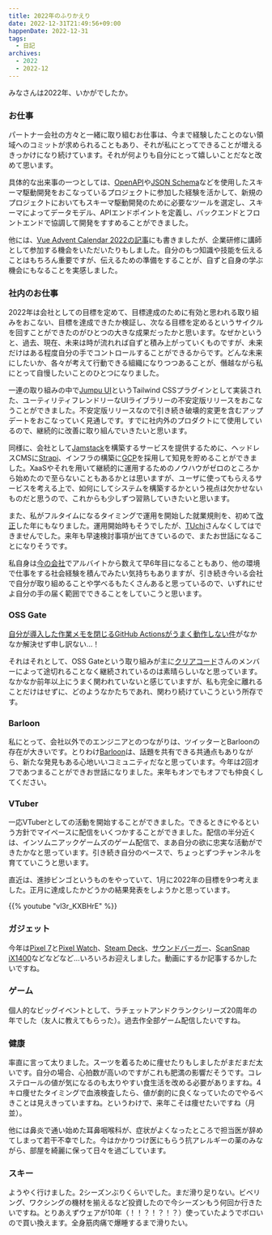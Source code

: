 ```yaml
---
title: 2022年のふりかえり
date: 2022-12-31T21:49:56+09:00
happenDate: 2022-12-31
tags:
  - 日記
archives:
  - 2022
  - 2022-12
---
```


みなさんは2022年、いかがでしたか。

### お仕事

パートナー会社の方々と一緒に取り組むお仕事は、今まで経験したことのない領域へのコミットが求められることもあり、それが私にとってできることが増えるきっかけになり続けています。それが何よりも自分にとって嬉しいことだなと改めて思います。

具体的な出来事の一つとしては、[OpenAPI](https://swagger.io/specification/)や[JSON Schema](https://json-schema.org/)などを使用したスキーマ駆動開発をおこなっているプロジェクトに参加した経験を活かして、新規のプロジェクトにおいてもスキーマ駆動開発のために必要なツールを選定し、スキーマによってデータモデル、APIエンドポイントを定義し、バックエンドとフロントエンドで協調して開発をすすめることができました。

他には、[Vue Advent Calendar 2022の記事](https://qiita.com/knokmki612/items/38dabf15825d9f0abb46)にも書きましたが、企業研修に講師として参加する機会をいただいたりもしました。自分のもつ知識や技能を伝えることはもちろん重要ですが、伝えるための準備をすることが、自ずと自身の学ぶ機会にもなることを実感しました。

### 社内のお仕事

2022年は会社としての目標を定めて、目標達成のために有効と思われる取り組みをおこない、目標を達成できたか検証し、次なる目標を定めるというサイクルを回すことができたのがひとつの大きな成果だったかと思います。なぜかというと、過去、現在、未来は時が流れれば自ずと積み上がっていくものですが、未来だけはある程度自分の手でコントロールすることができるからです。どんな未来にしたいか、各々が考えて行動できる組織になりつつあることが、僭越ながら私にとって自慢したいことのひとつになりました。

一連の取り組みの中で[Jumpu UI](https://github.com/tuqulore/jumpu-ui)というTailwind CSSプラグインとして実装された、ユーティリティフレンドリーなUIライブラリーの不安定版リリースをおこなうことができました。不安定版リリースなので引き続き破壊的変更を含むアップデートをおこなっていく見通しです。すでに社内外のプロダクトにて使用しているので、継続的に改善に取り組んでいきたいと思います。

同様に、会社として[Jamstack](https://jamstack.org/)を構築するサービスを提供するために、ヘッドレスCMSに[Strapi](https://strapi.io/)、インフラの構築に[GCP](https://console.cloud.google.com/welcome?project=crafty-key-319913&hl=ja)を採用して知見を貯めることができました。XaaSやそれを用いて継続的に運用するためのノウハウがゼロのところから始めたので至らないこともあるかとは思いますが、ユーザに使ってもらえるサービスを考える上で、如何にしてシステムを構築するかという視点は欠かせないものだと思うので、これからも少しずつ習熟していきたいと思います。

また、私がフルタイムになるタイミングで運用を開始した就業規則を、初めて[改正](https://github.com/tuqulore/employee-handbook/releases/tag/20221221)した年にもなりました。運用開始時もそうでしたが、[TUchi](https://twitter.com/Takashi_U)さんなくしてはできませんでした。来年も早速検討事項が出てきているので、またお世話になることになりそうです。

私自身は[今の会社](https://tuqulore.com/)でアルバイトから数えて早6年目になることもあり、他の環境で仕事をする社会経験を積んでみたい気持ちもありますが、引き続き今いる会社で自分が取り組めることや学べるもたくさんあると思っているので、いずれにせよ自分の手の届く範囲でできることをしていこうと思います。

### OSS Gate

[自分が導入した作業メモを閉じるGitHub Actionsがうまく動作しない件](https://github.com/oss-gate/workshop/issues/1532)がなかなか解決せず申し訳ない…！

それはそれとして、OSS Gateという取り組みが主に[クリアコード](https://www.clear-code.com/)さんのメンバーによって途切れることなく継続されているのは素晴らしいなと思っています。なかなか前年以上にうまく関われていないと感じていますが、私も完全に離れることだけはせずに、どのようなかたちであれ、関わり続けていこうという所存です。

### Barloon

私にとって、会社以外でのエンジニアとのつながりは、ツイッターとBarloonの存在が大きいです。とりわけ[Barloon](https://barloon.jp/)は、話題を共有できる共通点もありながら、新たな発見もある心地いいコミュニティだなと思っています。今年は2回オフであつまることができお世話になりました。来年もオンでもオフでも仲良くしてください。

### VTuber

一応VTuberとしての活動を開始することができました。できるときにやるという方針でマイペースに配信をいくつかすることができました。配信の半分近くは、インソムニアックゲームズのゲーム配信で、まあ自分の欲に忠実な活動ができたかなと思っています。引き続き自分のペースで、ちょっとずつチャンネルを育てていこうと思います。

直近は、進捗ビンゴというものをやっていて、1月に2022年の目標を9つ考えました。正月に達成したかどうかの結果発表をしようかと思っています。

{{% youtube "vl3r_KXBHrE" %}}

### ガジェット

今年は[Pixel 7](https://store.google.com/jp/product/pixel_7?hl=ja)と[Pixel Watch](https://store.google.com/jp/product/google_pixel_watch?hl=ja)、[Steam Deck](https://www.steamdeck.com/ja/)、[サウンドバーガー](https://www.audio-technica.co.jp/product/AT-SB2022)、[ScanSnap iX1400](https://scansnap.fujitsu.com/jp/product/ix1400/)などなどなど…いろいろお迎えしました。動画にするか記事するかしたいですね。

### ゲーム

個人的なビッグイベントとして、ラチェットアンドクランクシリーズ20周年の年でした（友人に教えてもらった）。過去作全部ゲーム配信したいですね。

### 健康

率直に言って太りました。スーツを着るために痩せたりもしましたがまだまだ太いです。自分の場合、心拍数が高いのですがこれも肥満の影響だそうです。コレステロールの値が気になるのも太りやすい食生活を改める必要がありますね。4キロ痩せたタイミングで血液検査したら、値が劇的に良くなっていたのでやるべきことは見えきっていますね。というわけで、来年こそは痩せたいですね（月並）。

他には鼻炎で通い始めた耳鼻咽喉科が、症状がよくなったところで担当医が辞めてしまって若干不幸でした。今はかかりつけ医にもらう抗アレルギーの薬のみながら、部屋を綺麗に保って日々を過ごしています。

### スキー

ようやく行けました。2シーズンぶりくらいでした。まだ滑り足りない。ビベリング、ワクシングの機材を揃えるなど投資したので今シーズンもう何回か行きたいですね。とりあえずウェアが10年（！！？！？！？）使っていたようでボロいので買い換えます。全身筋肉痛で爆睡するまで滑りたい。
